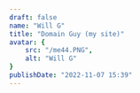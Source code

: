 ```yaml
---
draft: false
name: "Will G"
title: "Domain Guy (my site)"
avatar: {
    src: "/me44.PNG",
    alt: "Will G"
}
publishDate: "2022-11-07 15:39"
---
```

